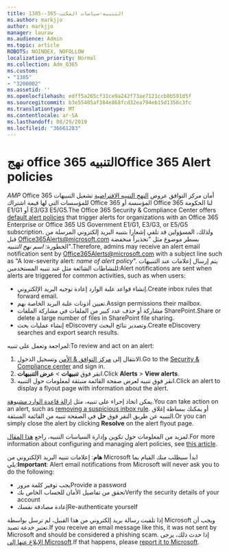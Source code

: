 ```yaml
---
title: 1385--365-التنبيه-سياسات المكتب
ms.author: markjjo
author: markjjo
manager: lauraw
ms.audience: Admin
ms.topic: article
ROBOTS: NOINDEX, NOFOLLOW
localization_priority: Normal
ms.collection: Adm_O365
ms.custom:
- "1385"
- "3200002"
ms.assetid: ''
ms.openlocfilehash: edff5a265cf31ce9a242f73ae7121ccb8b591d5f
ms.sourcegitcommit: b3e55405af384e868fcd32ea794eb15d1356c3fc
ms.translationtype: MT
ms.contentlocale: ar-SA
ms.lasthandoff: 08/29/2019
ms.locfileid: "36661283"
---
```

# <a name="office-365-alert-policies"></a><span data-ttu-id="8f408-102">نهج office 365 التنبيه</span><span class="sxs-lookup"><span data-stu-id="8f408-102">Office 365 Alert policies</span></span>

<span data-ttu-id="8f408-103">_AMP_ Office 365 أمان مركز التوافق عروض [النهج التنبيه الافتراضية](https://docs.microsoft.com/office365/securitycompliance/alert-policies#default-alert-policies) تشغيل التنبيهات للمؤسسات التي لها قيمة اشتراك Office 365 المؤسسة أو Office 365 لنا الحكومة E1/G1 أو E3/G3 E5/G5.</span><span class="sxs-lookup"><span data-stu-id="8f408-103">The Office 365 Security & Compliance Center offers [default alert policies](https://docs.microsoft.com/office365/securitycompliance/alert-policies#default-alert-policies) that trigger alerts for organizations with an Office 365 Enterprise or Office 365 US Government E1/G1, E3/G3, or E5/G5 subscription.</span></span> <span data-ttu-id="8f408-104">ولذلك، المسؤولين قد تلقي إشعارا بتنبيه البريد إلكتروني المرسلة من قبل Office365Alerts@microsoft.com بسطر موضوع مثل "تحذيراً منخفضة الخطورة: *اسم نهج التنبيه*".</span><span class="sxs-lookup"><span data-stu-id="8f408-104">Therefore, admins may receive an alert email notification sent by Office365Alerts@microsoft.com with a subject line such as "A low-severity alert: *name of alert policy*".</span></span> <span data-ttu-id="8f408-105">يتم إرسال إعلامات عند التنبيهات للنشاطات الشائعة مثل عند تنبيه المستخدمين:</span><span class="sxs-lookup"><span data-stu-id="8f408-105">Alert notifications are sent when alerts are triggered for common activities, such as when users:</span></span>

- <span data-ttu-id="8f408-106">إنشاء قواعد علبة الوارد إعادة توجيه البريد الإلكتروني.</span><span class="sxs-lookup"><span data-stu-id="8f408-106">Create inbox rules that forward email.</span></span>
- <span data-ttu-id="8f408-107">تعيين أذونات علبة البريد الخاصة بهم.</span><span class="sxs-lookup"><span data-stu-id="8f408-107">Assign permissions their mailbox.</span></span>
- <span data-ttu-id="8f408-108">مشاركة أو حذف عدد كبير من الملفات في مشاركة الملفات SharePoint.</span><span class="sxs-lookup"><span data-stu-id="8f408-108">Share or delete a large number of files in SharePoint file sharing.</span></span>
- <span data-ttu-id="8f408-109">إنشاء عمليات بحث eDiscovery وتصدير نتائج البحث.</span><span class="sxs-lookup"><span data-stu-id="8f408-109">Create eDiscovery searches and export search results.</span></span>

<span data-ttu-id="8f408-110">لمراجعة وتعمل على تنبيه:</span><span class="sxs-lookup"><span data-stu-id="8f408-110">To review and act on an alert:</span></span>

1. <span data-ttu-id="8f408-111">الانتقال إلى [مركز التوافق & الأمن](https://protection.office.com) وتسجيل الدخول.</span><span class="sxs-lookup"><span data-stu-id="8f408-111">Go to the [Security & Compliance center](https://protection.office.com) and sign in.</span></span>
2. <span data-ttu-id="8f408-112">انقر فوق **تنبيهات** > **عرض التنبيهات**.</span><span class="sxs-lookup"><span data-stu-id="8f408-112">Click **Alerts** > **View alerts**.</span></span>
3. <span data-ttu-id="8f408-113">انقر فوق تنبيه لعرض صفحة القائمة منبثقة لمعلومات حول التنبيه.</span><span class="sxs-lookup"><span data-stu-id="8f408-113">Click an alert to display a flyout page with information about the alert.</span></span>

<span data-ttu-id="8f408-114">يمكن اتخاذ إجراء على تنبيه، مثل [إزالة قاعدة الوارد مشبوهة](https://docs.microsoft.com/office365/securitycompliance/responding-to-a-compromised-email-account).</span><span class="sxs-lookup"><span data-stu-id="8f408-114">You can take action on an alert, such as [removing a suspicious inbox rule](https://docs.microsoft.com/office365/securitycompliance/responding-to-a-compromised-email-account).</span></span> <span data-ttu-id="8f408-115">أو يمكنك ببساطة إغلاق التنبيه عن طريق النقر فوق **حل** في الصفحة تنبيه من القائمة المنبثقة.</span><span class="sxs-lookup"><span data-stu-id="8f408-115">Or you can simply close the alert by clicking **Resolve** on the alert flyout page.</span></span>

<span data-ttu-id="8f408-116">لمزيد من المعلومات حول تكوين وإدارة السياسات التنبيه، راجع [هذا المقال](https://docs.microsoft.com/office365/securitycompliance/alert-policies).</span><span class="sxs-lookup"><span data-stu-id="8f408-116">For more information about configuring and managing alert policies, see  [this article](https://docs.microsoft.com/office365/securitycompliance/alert-policies).</span></span>

<span data-ttu-id="8f408-117">**هام**: إعلامات تنبيه البريد الإلكتروني من Microsoft ابدأ سيطلب منك القيام بما يلي:</span><span class="sxs-lookup"><span data-stu-id="8f408-117">**Important**: Alert email notifications from Microsoft will never ask you to do the following:</span></span>

- <span data-ttu-id="8f408-118">يجب توفير كلمة مرور</span><span class="sxs-lookup"><span data-stu-id="8f408-118">Provide a password</span></span>
- <span data-ttu-id="8f408-119">تحقق من تفاصيل الأمان للحساب الخاص بك</span><span class="sxs-lookup"><span data-stu-id="8f408-119">Verify the security details of your account</span></span>
- <span data-ttu-id="8f408-120">إعادة مصادقة نفسك</span><span class="sxs-lookup"><span data-stu-id="8f408-120">Re-authenticate yourself</span></span>

<span data-ttu-id="8f408-121">إذا تلقيت رسالة بريد إلكتروني من هذا القبيل، لم ترسل بواسطة Microsoft ويجب أن تعتبر خدعة تصيد.</span><span class="sxs-lookup"><span data-stu-id="8f408-121">If you receive an email message like this, it was not sent by Microsoft and should be considered a phishing scam.</span></span> <span data-ttu-id="8f408-122">إذا حدث ذلك، يرجى [الإبلاغ عنها إلى Microsoft](https://docs.microsoft.com/office365/SecurityCompliance/report-junk-email-and-phishing-scams-in-outlook-on-the-web-eop).</span><span class="sxs-lookup"><span data-stu-id="8f408-122">If that happens, please [report it to Microsoft](https://docs.microsoft.com/office365/SecurityCompliance/report-junk-email-and-phishing-scams-in-outlook-on-the-web-eop).</span></span>